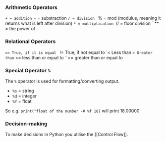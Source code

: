 ### Arithmetic Operators
``+ = addition
``- = substraction
``/ = division
`` % = mod (modulus, meaning it returns what is left after division)
``* = multiplication
``// = floor division
``** = the power of


### Relational Operators
``== True, if it is equal
`` != True, if not equal to
`< Less than
`` > Greater than
`` <= less than or equal to
``>= greater than or equal to


### Special Operator ``%``
The ``%`` operator is used for formatting/converting output.
- ``%s`` = string
- ``%d`` = integer
- ``%f`` = float

So e.g. ``print("float of the number -# %f 18)`` will print 18.00000


### Decision-making
To make decisions in Python you utilise the [[Control Flow]]. 